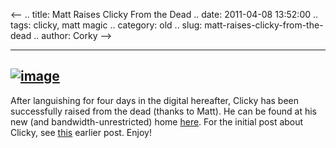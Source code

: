 <--
.. title: Matt Raises Clicky From the Dead
.. date: 2011-04-08 13:52:00
.. tags: clicky, matt magic
.. category: old
.. slug: matt-raises-clicky-from-the-dead
.. author: Corky
-->


  ----------------------------------------------------------------------------------------------------------------------------------------
  [![image](http://2.bp.blogspot.com/-4_stoxVGUBw/TZ6JaKU2EQI/AAAAAAAAAMY/nZuXEMKRRE8/s640/clicky.png)](http://mattbierbaum.com/clicky/)
  ----------------------------------------------------------------------------------------------------------------------------------------

After languishing for four days in the digital hereafter, Clicky has
been successfully raised from the dead (thanks to Matt). He can be found
at his new (and bandwidth-unrestricted) home
[here](http://mattbierbaum.com/clicky/).
For the initial post about Clicky, see
[this](http://thevirtuosi.blogspot.com/2011/04/collective-wanderings.html)
earlier post.
Enjoy!
